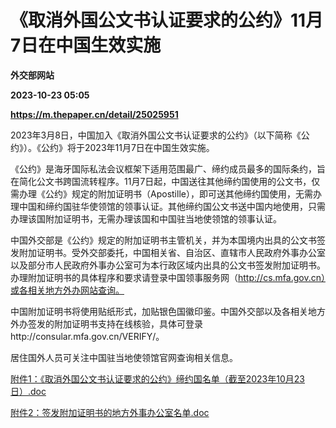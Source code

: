 # 《取消外国公文书认证要求的公约》11月7日在中国生效实施
**外交部网站**

**2023-10-23 05:05**

**https://m.thepaper.cn/detail/25025951**

2023年3月8日，中国加入《取消外国公文书认证要求的公约》（以下简称《公约》）。《公约》将于2023年11月7日在中国生效实施。

《公约》是海牙国际私法会议框架下适用范围最广、缔约成员最多的国际条约，旨在简化公文书跨国流转程序。11月7日起，中国送往其他缔约国使用的公文书，仅需办理《公约》规定的附加证明书（Apostille），即可送其他缔约国使用，无需办理中国和缔约国驻华使领馆的领事认证。其他缔约国公文书送中国内地使用，只需办理该国附加证明书，无需办理该国和中国驻当地使领馆的领事认证。

中国外交部是《公约》规定的附加证明书主管机关，并为本国境内出具的公文书签发附加证明书。受外交部委托，中国相关省、自治区、直辖市人民政府外事办公室以及部分市人民政府外事办公室可为本行政区域内出具的公文书签发附加证明书。办理附加证明书的具体程序和要求请登录中国领事服务网（http://cs.mfa.gov.cn）或各相关地方外办网站查询。

中国附加证明书将使用贴纸形式，加贴银色国徽印鉴。中国外交部以及各相关地方外办签发的附加证明书支持在线核验，具体可登录http://consular.mfa.gov.cn/VERIFY/。

居住国外人员可关注中国驻当地使领馆官网查询相关信息。

[附件1：《取消外国公文书认证要求的公约》缔约国名单（截至2023年10月23日）.doc](https://www.mfa.gov.cn/wjbxw_new/202310/P020231023415870907674.doc)

[附件2：签发附加证明书的地方外事办公室名单.doc](https://www.mfa.gov.cn/wjbxw_new/202310/P020231023415871502323.doc)